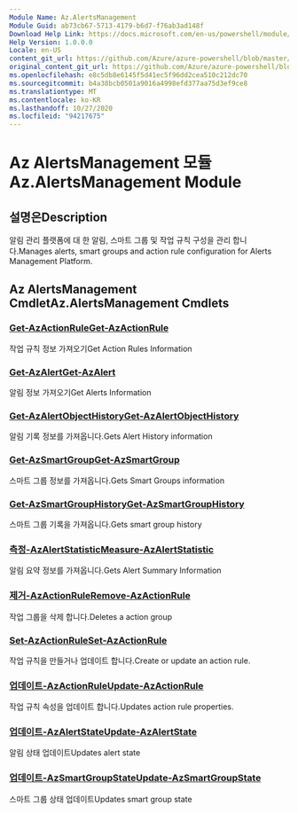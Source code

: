 ```yaml
---
Module Name: Az.AlertsManagement
Module Guid: ab73cb67-5713-4179-b6d7-f76ab3ad148f
Download Help Link: https://docs.microsoft.com/en-us/powershell/module/az.alertsmanagement
Help Version: 1.0.0.0
Locale: en-US
content_git_url: https://github.com/Azure/azure-powershell/blob/master/src/AlertsManagement/AlertsManagement/help/Az.AlertsManagement.md
original_content_git_url: https://github.com/Azure/azure-powershell/blob/master/src/AlertsManagement/AlertsManagement/help/Az.AlertsManagement.md
ms.openlocfilehash: e8c5db8e6145f5d41ec5f96dd2cea510c212dc70
ms.sourcegitcommit: b4a38bcb0501a9016a4998efd377aa75d3ef9ce8
ms.translationtype: MT
ms.contentlocale: ko-KR
ms.lasthandoff: 10/27/2020
ms.locfileid: "94217675"
---
```

# <span data-ttu-id="334ab-101">Az AlertsManagement 모듈</span><span class="sxs-lookup"><span data-stu-id="334ab-101">Az.AlertsManagement Module</span></span>
## <span data-ttu-id="334ab-102">설명은</span><span class="sxs-lookup"><span data-stu-id="334ab-102">Description</span></span>
<span data-ttu-id="334ab-103">알림 관리 플랫폼에 대 한 알림, 스마트 그룹 및 작업 규칙 구성을 관리 합니다.</span><span class="sxs-lookup"><span data-stu-id="334ab-103">Manages alerts, smart groups and action rule configuration for Alerts Management Platform.</span></span>

## <span data-ttu-id="334ab-104">Az AlertsManagement Cmdlet</span><span class="sxs-lookup"><span data-stu-id="334ab-104">Az.AlertsManagement Cmdlets</span></span>
### [<span data-ttu-id="334ab-105">Get-AzActionRule</span><span class="sxs-lookup"><span data-stu-id="334ab-105">Get-AzActionRule</span></span>](Get-AzActionRule.md)
<span data-ttu-id="334ab-106">작업 규칙 정보 가져오기</span><span class="sxs-lookup"><span data-stu-id="334ab-106">Get Action Rules Information</span></span>

### [<span data-ttu-id="334ab-107">Get-AzAlert</span><span class="sxs-lookup"><span data-stu-id="334ab-107">Get-AzAlert</span></span>](Get-AzAlert.md)
<span data-ttu-id="334ab-108">알림 정보 가져오기</span><span class="sxs-lookup"><span data-stu-id="334ab-108">Get Alerts Information</span></span>

### [<span data-ttu-id="334ab-109">Get-AzAlertObjectHistory</span><span class="sxs-lookup"><span data-stu-id="334ab-109">Get-AzAlertObjectHistory</span></span>](Get-AzAlertObjectHistory.md)
<span data-ttu-id="334ab-110">알림 기록 정보를 가져옵니다.</span><span class="sxs-lookup"><span data-stu-id="334ab-110">Gets Alert History information</span></span>

### [<span data-ttu-id="334ab-111">Get-AzSmartGroup</span><span class="sxs-lookup"><span data-stu-id="334ab-111">Get-AzSmartGroup</span></span>](Get-AzSmartGroup.md)
<span data-ttu-id="334ab-112">스마트 그룹 정보를 가져옵니다.</span><span class="sxs-lookup"><span data-stu-id="334ab-112">Gets Smart Groups information</span></span>

### [<span data-ttu-id="334ab-113">Get-AzSmartGroupHistory</span><span class="sxs-lookup"><span data-stu-id="334ab-113">Get-AzSmartGroupHistory</span></span>](Get-AzSmartGroupHistory.md)
<span data-ttu-id="334ab-114">스마트 그룹 기록을 가져옵니다.</span><span class="sxs-lookup"><span data-stu-id="334ab-114">Gets smart group history</span></span>

### [<span data-ttu-id="334ab-115">측정-AzAlertStatistic</span><span class="sxs-lookup"><span data-stu-id="334ab-115">Measure-AzAlertStatistic</span></span>](Measure-AzAlertStatistic.md)
<span data-ttu-id="334ab-116">알림 요약 정보를 가져옵니다.</span><span class="sxs-lookup"><span data-stu-id="334ab-116">Gets Alert Summary Information</span></span>

### [<span data-ttu-id="334ab-117">제거-AzActionRule</span><span class="sxs-lookup"><span data-stu-id="334ab-117">Remove-AzActionRule</span></span>](Remove-AzActionRule.md)
<span data-ttu-id="334ab-118">작업 그룹을 삭제 합니다.</span><span class="sxs-lookup"><span data-stu-id="334ab-118">Deletes a action group</span></span>

### [<span data-ttu-id="334ab-119">Set-AzActionRule</span><span class="sxs-lookup"><span data-stu-id="334ab-119">Set-AzActionRule</span></span>](Set-AzActionRule.md)
<span data-ttu-id="334ab-120">작업 규칙을 만들거나 업데이트 합니다.</span><span class="sxs-lookup"><span data-stu-id="334ab-120">Create or update an action rule.</span></span>

### [<span data-ttu-id="334ab-121">업데이트-AzActionRule</span><span class="sxs-lookup"><span data-stu-id="334ab-121">Update-AzActionRule</span></span>](Update-AzActionRule.md)
<span data-ttu-id="334ab-122">작업 규칙 속성을 업데이트 합니다.</span><span class="sxs-lookup"><span data-stu-id="334ab-122">Updates action rule properties.</span></span>

### [<span data-ttu-id="334ab-123">업데이트-AzAlertState</span><span class="sxs-lookup"><span data-stu-id="334ab-123">Update-AzAlertState</span></span>](Update-AzAlertState.md)
<span data-ttu-id="334ab-124">알림 상태 업데이트</span><span class="sxs-lookup"><span data-stu-id="334ab-124">Updates alert state</span></span>

### [<span data-ttu-id="334ab-125">업데이트-AzSmartGroupState</span><span class="sxs-lookup"><span data-stu-id="334ab-125">Update-AzSmartGroupState</span></span>](Update-AzSmartGroupState.md)
<span data-ttu-id="334ab-126">스마트 그룹 상태 업데이트</span><span class="sxs-lookup"><span data-stu-id="334ab-126">Updates smart group state</span></span>

